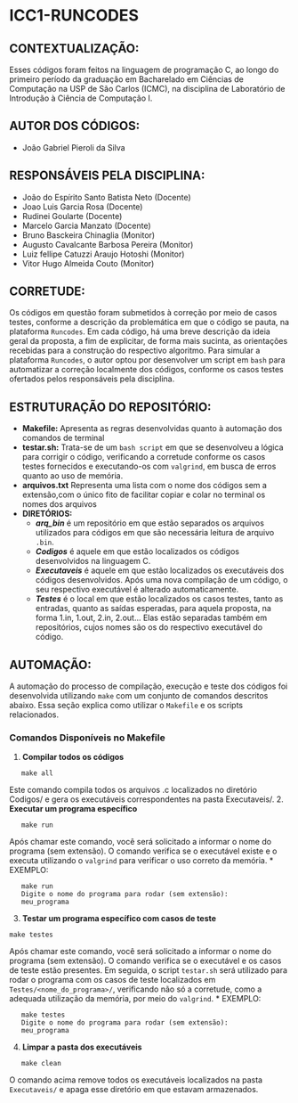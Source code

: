 # ICC1-RUNCODES

## CONTEXTUALIZAÇÃO:
Esses códigos foram feitos na linguagem de programação C, ao longo do primeiro período da graduação em Bacharelado em Ciências de Computação na USP de São Carlos (ICMC), na disciplina de Laboratório de Introdução à Ciência de Computação I. 

## AUTOR DOS CÓDIGOS:
 - João Gabriel Pieroli da Silva 

## RESPONSÁVEIS PELA DISCIPLINA:
 - João do Espírito Santo Batista Neto (Docente)
 - Joao Luis Garcia Rosa (Docente)
 - Rudinei Goularte (Docente)
 - Marcelo Garcia Manzato (Docente)
 - Bruno Basckeira Chinaglia (Monitor)
 - Augusto Cavalcante Barbosa Pereira (Monitor) 
 - Luiz fellipe Catuzzi Araujo Hotoshi (Monitor)
 - Vitor Hugo Almeida Couto (Monitor)

## CORRETUDE:
Os códigos em questão foram submetidos à correção por meio de casos testes, conforme a descrição da problemática em que o código se pauta, na plataforma `Runcodes`. Em cada código, há uma breve descrição da ideia geral da proposta, a fim de explicitar, de forma mais sucinta, as orientações recebidas para a construção do respectivo algoritmo. Para simular a plataforma `Runcodes`, o autor optou por desenvolver um script em `bash` para automatizar a correção localmente dos códigos, conforme os casos testes ofertados pelos responsáveis pela disciplina.

## ESTRUTURAÇÃO DO REPOSITÓRIO:
  * **Makefile:**
  Apresenta as regras desenvolvidas quanto à automação dos comandos de terminal
  * **testar.sh:**
  Trata-se de um `bash script` em que se desenvolveu a lógica para corrigir o código, verificando a corretude conforme os casos testes fornecidos e executando-os com `valgrind`, em busca de erros quanto ao uso de memória.
  * **arquivos.txt**
  Representa uma lista com o nome dos códigos sem a extensão,com o único fito de facilitar copiar e colar no terminal os nomes dos arquivos
  * **DIRETÓRIOS:**
	   - ***arq_bin*** é um repositório em que estão separados os arquivos utilizados para códigos em que são necessária leitura de arquivo `.bin`.
	   - ***Codigos*** é aquele em que estão localizados os códigos desenvolvidos na linguagem C.
	   - ***Executaveis*** é aquele em que estão localizados os executáveis dos códigos desenvolvidos. Após uma nova compilação de um código, o seu respectivo executável é alterado automaticamente.
	   - ***Testes*** é o local em que estão localizados os casos testes, tanto as entradas, quanto as saídas esperadas, para aquela proposta, na forma 1.in, 1.out, 2.in, 2.out... Elas estão separadas também em repositórios, cujos nomes são os do respectivo executável do código.

## AUTOMAÇÃO:

A automação do processo de compilação, execução e teste dos códigos foi desenvolvida utilizando `make` com um conjunto de comandos descritos abaixo. Essa seção explica como utilizar o `Makefile` e os scripts relacionados.

### **Comandos Disponíveis no Makefile**

1. **Compilar todos os códigos**  
```
   make all
```
Este comando compila todos os arquivos .c localizados no diretório Codigos/ e gera os executáveis correspondentes na pasta Executaveis/.
2. **Executar um programa específico**
```
   make run
```
  Após chamar este comando, você será solicitado a informar o nome do programa (sem extensão). O comando verifica se o executável existe e o executa utilizando o `valgrind` para verificar o uso correto da memória.
	* EXEMPLO:
```
   make run
   Digite o nome do programa para rodar (sem extensão):
   meu_programa
```
 3. **Testar um programa específico com casos de teste**
```
make testes
```
Após chamar este comando, você será solicitado a informar o nome do programa (sem extensão). O comando verifica se o executável e os casos de teste estão presentes. Em seguida, o script `testar.sh` será utilizado para rodar o programa com os casos de teste localizados em `Testes/<nome_do_programa>/`, verificando não só a corretude, como a adequada utilização da memória, por meio do `valgrind`.
	* EXEMPLO:
```
   make testes
   Digite o nome do programa para rodar (sem extensão):
   meu_programa
```
4. **Limpar a pasta dos executáveis**
```
   make clean
```
O comando acima remove todos os executáveis localizados na pasta `Executaveis/` e apaga esse diretório em que estavam armazenados.